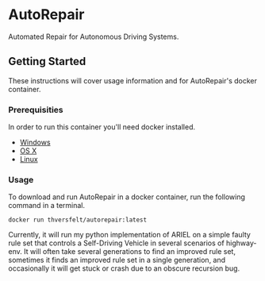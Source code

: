 # AutoRepair

Automated Repair for Autonomous Driving Systems.

## Getting Started

These instructions will cover usage information and for AutoRepair's docker container. 

### Prerequisities

In order to run this container you'll need docker installed.

* [Windows](https://docs.docker.com/windows/started)
* [OS X](https://docs.docker.com/mac/started/)
* [Linux](https://docs.docker.com/linux/started/)

### Usage

To download and run AutoRepair in a docker container, run the following command in a terminal.

```shell
docker run thversfelt/autorepair:latest
```

Currently, it will run my python implementation of ARIEL on a simple faulty rule set that controls a Self-Driving Vehicle in several scenarios of highway-env. It will often take several generations to find an improved rule set, sometimes it finds an improved rule set in a single generation, and occasionally it will get stuck or crash due to an obscure recursion bug.
